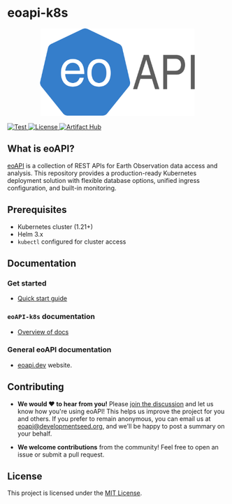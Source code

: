 # eoapi-k8s

<p align="center">
    <img height=200 src="https://raw.githubusercontent.com/developmentseed/eoapi-k8s/refs/heads/main/docs/eoapi-k8s.svg" alt="eoapi-k8s">
</p>
<p>
  <a href="https://github.com/developmentseed/eoapi-k8s/actions?query=workflow%3ACI" target="_blank">
      <img src="https://github.com/developmentseed/eoapi-k8s/actions/workflows/helm-tests.yml/badge.svg?branch=main" alt="Test">
  </a>
  <a href="https://github.com/developmentseed/eoapi-k8s/blob/main/LICENSE" target="_blank">
      <img src="https://img.shields.io/github/license/developmentseed/titiler.svg" alt="License">
  </a>
  <a href="https://artifacthub.io/packages/search?repo=eoapi" target="_blank">
      <img src="https://img.shields.io/endpoint?url=https://artifacthub.io/badge/repository/eoapi" alt="Artifact Hub">
  </a>
</p>

## What is eoAPI?

[eoAPI](https://eoapi.dev/) is a collection of REST APIs for Earth Observation data access and analysis. This repository provides a production-ready Kubernetes deployment solution with flexible database options, unified ingress configuration, and built-in monitoring.

## Prerequisites

- Kubernetes cluster (1.21+)
- Helm 3.x
- `kubectl` configured for cluster access

## Documentation

### Get started

* [Quick start guide](./docs/quick-start.md)

### `eoAPI-k8s` documentation

* [Overview of docs](./docs/README.md)

### General eoAPI documentation
* [eoapi.dev](https://eoapi.dev) website.

## Contributing

* **We would :heart: to hear from you!** Please [join the discussion](https://github.com/developmentseed/eoAPI/discussions/209) and let us know how you're using eoAPI! This helps us improve the project for you and others. If you prefer to remain anonymous, you can email us at eoapi@developmentseed.org, and we'll be happy to post a summary on your behalf.

* **We welcome contributions** from the community! Feel free to open an issue or submit a pull request.

## License

This project is licensed under the [MIT License](./LICENSE).
